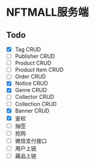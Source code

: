 # NFTMALL服务端

## Todo
- [x] Tag CRUD
- [ ] Publisher CRUD
- [ ] Product CRUD
- [ ] Product Item CRUD
- [ ] Order CRUD
- [x] Notice CRUD
- [x] Genre CRUD
- [ ] Collector CRUD
- [ ] Collection CRUD
- [x] Banner CRUD
- [x] 鉴权
- [ ] 抽签
- [ ] 抢购
- [ ] 微信支付接口
- [ ] 用户上链
- [ ] 藏品上链